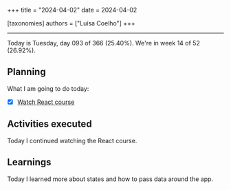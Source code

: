 +++
title = "2024-04-02"
date = 2024-04-02

[taxonomies]
authors = ["Luísa Coelho"]
+++

---

Today is Tuesday, day 093 of 366 (25.40%). We're in week 14 of 52 (26.92%).

## Planning

What I am going to do today:

- [x] [Watch React course](https://www.youtube.com/watch?v=bMknfKXIFA8)

## Activities executed

Today I continued watching the React course.

## Learnings

Today I learned more about states and how to pass data around the app.
